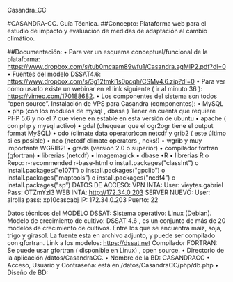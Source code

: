 Casandra_CC

#CASANDRA-CC. Guía Técnica.
##Concepto: Plataforma web para el estudio de impacto y evaluación de medidas de adaptación al cambio climático.

##Documentación:
• Para ver un esquema conceptual/funcional de la plataforma: https://www.dropbox.com/s/tub0mcaam89wfu1/Casandra.agMIP2.pdf?dl=0
• Fuentes del modelo DSSAT4.6: https://www.dropbox.com/s/3g12tmki1s0pcqh/CSMv4.6.zip?dl=0
• Para ver cómo usarlo existe un webinar en el link siguiente ( ir al minuto 36 ): https://vimeo.com/170188682.
• Los componentes del sistema son todos “open source”. Instalación de VPS para Casandra (componentes):
• MySQL
• php (con los modulos de mysql , dbase ) Tener en cuenta que requiere PHP
5.6 y no el 7 que viene en estable en esta versión de ubuntu
• apache ( con php y mysql activo)
• gdal (chequear que el ogr2ogr tiene el output format MySQL)
• cdo (climate data operator)con netcdf y grib2 ( este último si es posible)
• nco (netcdf climate operators , ncks!)
• wgrib y muy importante WGRIB2!
• grads (version 2.0 o superior)
• compilador fortran (gfortran)
• librerias (netcdf)
• Imagemagick
• dbase •R
• librerias R
o Repo: r-recommended r-base-html o install.packages("classInt")
o install.packages("e1071”)
o install.packages("gpclib”)
o install.packages("maptools”) o install.packages("ncdf4”)
o install.packages("sp”)
DATOS DE ACCESO:
VPN INTA:
User: vieytes.gabriel
Pass: OTZmYzI3
WEB INTA: http://172.34.0.203
SERVER NUEVO: User: alrolla
pass: xp10cascabj IP: 172.34.0.203 Puerto: 22
   
Datos técnicos del MODELO DSSAT:
Sistema operativo: Linux (Debian).
Modelo de crecimiento de cultivo: DSSAT 4.6 , es un conjunto de más de 20 modelos de crecimiento de cultivos. Entre los que se encuentra maíz, soja, trigo y girasol. La fuente esta en archivo adjunto, y puede ser compilado con gfortran. Link a los modelos:
https://dssat.net
Compilador FORTRAN: Se puede usar gfortran ( disponible en Linux) , open source.
• Directorio de la aplicación /datos/CasandraCC.
• Nombre de la BD: CASANDRACC
• Acceso, Usuario y Contraseña: está en /datos/CasandraCC/php/db.php
• Diseño de BD:
